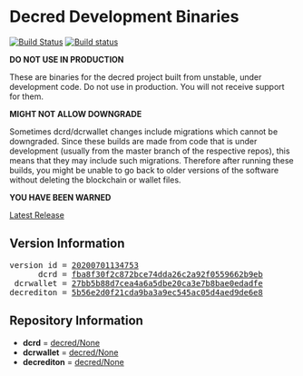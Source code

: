 
# Decred Development Binaries

[![Build Status](https://travis-ci.org/matheusd/decred-weekly-builds.svg?branch=v20200701134753)](https://travis-ci.org/matheusd/decred-weekly-builds) [![Build status](https://ci.appveyor.com/api/projects/status/hncgrnv0xuqb6s3c/branch/master?svg=true)](https://ci.appveyor.com/project/matheusd/decred-weekly-builds/branch/master)


**DO NOT USE IN PRODUCTION**

These are binaries for the decred project built from unstable, under development
code. Do not use in production. You will not receive support for them.

**MIGHT NOT ALLOW DOWNGRADE**

Sometimes dcrd/dcrwallet changes include migrations which cannot be downgraded.
Since these builds are made from code that is under development (usually from
the master branch of the respective repos), this means that they may include such
migrations. Therefore after running these builds, you might be unable to go back
to older versions of the software without deleting the blockchain or wallet
files.

**YOU HAVE BEEN WARNED**

[Latest Release](https://github.com/matheusd/decred-weekly-builds/releases/latest)

## Version Information

<pre>
version id = <a href="https://github.com/matheusd/decred-weekly-builds/releases/tag/v20200701134753">20200701134753</a>
      dcrd = <a href="https://github.com/decred/dcrd/commits/fba8f30f2c872bce74dda26c2a92f0559662b9eb">fba8f30f2c872bce74dda26c2a92f0559662b9eb</a>
 dcrwallet = <a href="https://github.com/decred/dcrwallet/commits/27bb5b88d7cea4a6a5dbe20ca3e7b8bae0edadfe">27bb5b88d7cea4a6a5dbe20ca3e7b8bae0edadfe</a>
decrediton = <a href="https://github.com/decred/decrediton/commits/5b56e2d0f21cda9ba3a9ec545ac05d4aed9de6e8">5b56e2d0f21cda9ba3a9ec545ac05d4aed9de6e8</a>
</pre>

## Repository Information

- **dcrd** = [decred/None](https://github.com/decred/dcrd)
- **dcrwallet** = [decred/None](https://github.com/decred/dcrwallet)
- **decrediton** = [decred/None](https://github.com/decred/decrediton)


